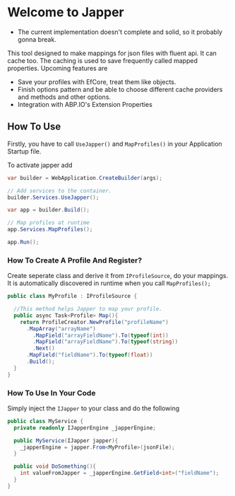 # Welcome to Japper
- The current implementation doesn't complete and solid, so it probably gonna break.

This tool designed to make mappings for json files with fluent api. It can cache too.
The caching is used to save frequently called mapped properties.
Upcoming features are

- Save your profiles with EfCore, treat them like objects.
- Finish options pattern and be able to choose different cache providers and methods and other options.
- Integration with ABP.IO's Extension Properties

## How To Use
Firstly, you have to call `UseJapper()` and `MapProfiles()` in your Application Startup file. 

To activate japper add
``` csharp
var builder = WebApplication.CreateBuilder(args);

// Add services to the container.
builder.Services.UseJapper();

var app = builder.Build();

// Map profiles at runtime
app.Services.MapProfiles();

app.Run();
```

### How To Create A Profile And Register?
Create seperate class and derive it from `IProfileSource`, do your mappings. It is automatically discovered in runtime when you call `MapProfiles();`
``` csharp
public class MyProfile : IProfileSource {

  //This method helps Japper to map your profile.
  public async Task<Profile> Map(){
    return ProfileCreator.NewProfile("profileName")
      .MapArray("arrayName")
        .MapField("arrayFieldName").To(typeof(int))
        .MapField("arrayFieldName").To(typeof(string))
        .Next()
      .MapField("fieldName").To(typeof(float))
      .Build();
  }
}
```

### How To Use In Your Code
Simply inject the `IJapper` to your class and do the following
``` csharp
public class MyService {
  private readonly IJapperEngine _japperEngine;

  public MyService(IJapper japper){
    _japperEngine = japper.From<MyProfile>(jsonFile);
  }

  public void DoSomething(){
    int valueFromJapper = _japperEngine.GetField<int>("fieldName");
  }
}
```

